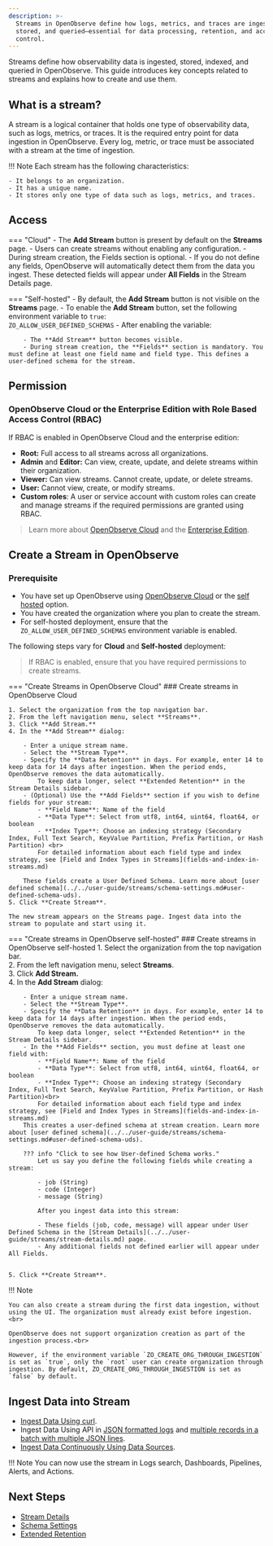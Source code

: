 ```yaml
---
description: >-
  Streams in OpenObserve define how logs, metrics, and traces are ingested,
  stored, and queried—essential for data processing, retention, and access
  control.
---
```

Streams define how observability data is ingested, stored, indexed, and queried in OpenObserve. This guide introduces key concepts related to streams and explains how to create and use them.

## What is a stream?

A stream is a logical container that holds one type of observability data, such as logs, metrics, or traces. It is the required entry point for data ingestion in OpenObserve. Every log, metric, or trace must be associated with a stream at the time of ingestion.

!!! Note
    Each stream has the following characteristics:
        
    - It belongs to an organization.  
    - It has a unique name.  
    - It stores only one type of data such as logs, metrics, and traces.

## Access

=== "Cloud"
    - The **Add Stream** button is present by default on the **Streams** page.
    - Users can create streams without enabling any configuration.
    - During stream creation, the Fields section is optional.
    - If you do not define any fields, OpenObserve will automatically detect them from the data you ingest. These detected fields will appear under **All Fields** in the Stream Details page.

=== "Self-hosted"
    - By default, the **Add Stream** button is not visible on the **Streams** page.
    - To enable the **Add Stream** button, set the following environment variable to `true`: <br>
        `ZO_ALLOW_USER_DEFINED_SCHEMAS`
    - After enabling the variable:

        - The **Add Stream** button becomes visible.
        - During stream creation, the **Fields** section is mandatory. You must define at least one field name and field type. This defines a user-defined schema for the stream.

## Permission

### OpenObserve Cloud or the Enterprise Edition with Role Based Access Control (RBAC)

If RBAC is enabled in OpenObserve Cloud and the enterprise edition:

- **Root:** Full access to all streams across all organizations.  
- **Admin** and **Editor:** Can view, create, update, and delete streams within their organization.  
- **Viewer:** Can view streams. Cannot create, update, or delete streams.  
- **User:** Cannot view, create, or modify streams.  
- **Custom roles**: A user or service account with custom roles can create and manage streams if the required permissions are granted using RBAC.
> Learn more about [OpenObserve Cloud](https://cloud.openobserve.ai/) and the [Enterprise Edition](https://openobserve.ai/docs/openobserve-enterprise-edition-installation-guide/). 

## Create a Stream in OpenObserve

### Prerequisite

- You have set up OpenObserve using [OpenObserve Cloud](https://cloud.openobserve.ai/) or the [self hosted](https://openobserve.ai/docs/quickstart/) option.   
- You have created the organization where you plan to create the stream.
- For self-hosted deployment, ensure that the `ZO_ALLOW_USER_DEFINED_SCHEMAS` environment variable is enabled. 

The following steps vary for **Cloud** and **Self-hosted** deployment: 
> If RBAC is enabled, ensure that you have required permissions to create streams.  

=== "Create Streams in OpenObserve Cloud"
    ### Create streams in OpenObserve Cloud

    1. Select the organization from the top navigation bar.   
    2. From the left navigation menu, select **Streams**.  
    3. Click **Add Stream.**   
    4. In the **Add Stream** dialog: 

        - Enter a unique stream name.   
        - Select the **Stream Type**.  
        - Specify the **Data Retention** in days. For example, enter 14 to keep data for 14 days after ingestion. When the period ends, OpenObserve removes the data automatically.  
            To keep data longer, select **Extended Retention** in the Stream Details sidebar.  
        - (Optional) Use the **Add Fields** section if you wish to define fields for your stream:
            - **Field Name**: Name of the field
            - **Data Type**: Select from utf8, int64, uint64, float64, or boolean
            - **Index Type**: Choose an indexing strategy (Secondary Index, Full Text Search, KeyValue Partition, Prefix Partition, or Hash Partition) <br>
            For detailed information about each field type and index strategy, see [Field and Index Types in Streams](fields-and-index-in-streams.md)
  
        These fields create a User Defined Schema. Learn more about [user defined schema](../../user-guide/streams/schema-settings.md#user-defined-schema-uds).    
    5. Click **Create Stream**.

    The new stream appears on the Streams page. Ingest data into the stream to populate and start using it.


=== "Create streams in OpenObserve self-hosted"
    ### Create streams in OpenObserve self-hosted
    1. Select the organization from the top navigation bar.   
    2. From the left navigation menu, select **Streams**.  
    3. Click **Add Stream.**   
    4. In the **Add Stream** dialog: 

        - Enter a unique stream name.   
        - Select the **Stream Type**.  
        - Specify the **Data Retention** in days. For example, enter 14 to keep data for 14 days after ingestion. When the period ends, OpenObserve removes the data automatically.  
            To keep data longer, select **Extended Retention** in the Stream Details sidebar.  
        - In the **Add Fields** section, you must define at least one field with:
            - **Field Name**: Name of the field
            - **Data Type**: Select from utf8, int64, uint64, float64, or boolean
            - **Index Type**: Choose an indexing strategy (Secondary Index, Full Text Search, KeyValue Partition, Prefix Partition, or Hash Partition)<br>
            For detailed information about each field type and index strategy, see [Field and Index Types in Streams](fields-and-index-in-streams.md)
        This creates a user-defined schema at stream creation. Learn more about [user defined schema](../../user-guide/streams/schema-settings.md#user-defined-schema-uds).  
    
        ??? info "Click to see how User-defined Schema works."
            Let us say you define the following fields while creating a stream:

            - job (String)
            - code (Integer)
            - message (String)

            After you ingest data into this stream:
            
            - These fields (job, code, message) will appear under User Defined Schema in the [Stream Details](../../user-guide/streams/stream-details.md) page.
            - Any additional fields not defined earlier will appear under All Fields.
        
          
    5. Click **Create Stream**.

!!! Note

    You can also create a stream during the first data ingestion, without using the UI. The organization must already exist before ingestion. <br>

    OpenObserve does not support organization creation as part of the ingestion process.<br>
    
    However, if the environment variable `ZO_CREATE_ORG_THROUGH_INGESTION` is set as `true`, only the `root` user can create organization through ingestion. By default, ZO_CREATE_ORG_THROUGH_INGESTION is set as `false` by default.

## Ingest Data into Stream

- [Ingest Data Using curl](https://openobserve.ai/docs/quickstart/#load-sample-data). 
- Ingest Data Using API in [JSON formatted logs](https://openobserve.ai/docs/api/ingestion/logs/json/) and [multiple records in a batch with multiple JSON lines](https://openobserve.ai/docs/api/ingestion/logs/multi/). 
- [Ingest Data Continuously Using Data Sources](../../ingestion/index.md). 

!!! Note
    You can now use the stream in Logs search, Dashboards, Pipelines, Alerts, and Actions.

## Next Steps
- [Stream Details](stream-details.md)
- [Schema Settings](schema-settings.md)
- [Extended Retention](extended-retention.md)

